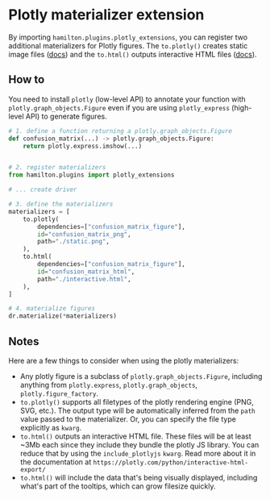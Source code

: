 # Plotly materializer extension

By importing `hamilton.plugins.plotly_extensions`, you can register two additional materializers for Plotly figures. The `to.plotly()` creates static image files ([docs](https://plotly.com/python/static-image-export/)) and the `to.html()` outputs interactive HTML files ([docs](https://plotly.com/python/interactive-html-export/)).

## How to
You need to install `plotly` (low-level API) to annotate your function with `plotly.graph_objects.Figure` even if you are using `plotly_express` (high-level API) to generate figures.
```python
# 1. define a function returning a plotly.graph_objects.Figure
def confusion_matrix(...) -> plotly.graph_objects.Figure:
    return plotly.express.imshow(...)


# 2. register materializers
from hamilton.plugins import plotly_extensions

# ... create driver

# 3. define the materializers
materializers = [
    to.plotly(
        dependencies=["confusion_matrix_figure"],
        id="confusion_matrix_png",
        path="./static.png",
    ),
    to.html(
        dependencies=["confusion_matrix_figure"],
        id="confusion_matrix_html",
        path="./interactive.html",
    ),
]

# 4. materialize figures
dr.materialize(*materializers)
```

## Notes
Here are a few things to consider when using the plotly materializers:
- Any plotly figure is a subclass of `plotly.graph_objects.Figure`, including anything from `plotly.express`, `plotly.graph_objects`, `plotly.figure_factory`.
- `to.plotly()` supports all filetypes of the plotly rendering engine (PNG, SVG, etc.). The output type will be automatically inferred from the `path` value passed to the materializer. Or, you can specify the file type explicitly as `kwarg`.
- `to.html()` outputs an interactive HTML file. These files will be at least ~3Mb each since they include they bundle the plotly JS library. You can reduce that by using the `include_plotlyjs` `kwarg`. Read more about it in the documentation at `https://plotly.com/python/interactive-html-export/`
- `to.html()` will include the data that's being visually displayed, including what's part of the tooltips, which can grow filesize quickly.
